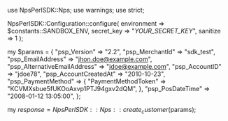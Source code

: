 use NpsPerlSDK::Nps;
use warnings;
use strict;

NpsPerlSDK::Configuration::configure( 
    environment => $constants::SANDBOX_ENV,
    secret_key => "_YOUR_SECRET_KEY_",
    sanitize => 1 
    );

my $params = {
    "psp_Version" => "2.2",
    "psp_MerchantId" => "sdk_test",
    "psp_EmailAddress" => "jhon.doe@example.com",
    "psp_AlternativeEmailAddress" => "jdoe@example.com",
    "psp_AccountID" => "jdoe78",
    "psp_AccountCreatedAt" => "2010-10-23",
    "psp_PaymentMethod" => {
        "PaymentMethodToken" => "KCVMXsbue5fUKOoAxvp1PTJ94gxv2dQM",
    },
    "psp_PosDateTime" => "2008-01-12 13:05:00",
};

my $response = NpsPerlSDK::Nps::create_customer($params);
